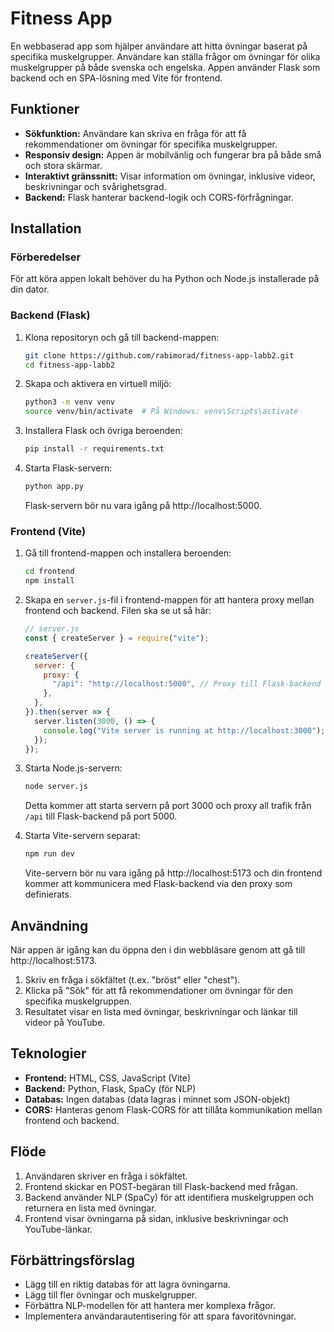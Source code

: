 # Fitness App

En webbaserad app som hjälper användare att hitta övningar baserat på specifika muskelgrupper. Användare kan ställa frågor om övningar för olika muskelgrupper på både svenska och engelska. Appen använder Flask som backend och en SPA-lösning med Vite för frontend.

## Funktioner

- **Sökfunktion:** Användare kan skriva en fråga för att få rekommendationer om övningar för specifika muskelgrupper.
- **Responsiv design:** Appen är mobilvänlig och fungerar bra på både små och stora skärmar.
- **Interaktivt gränssnitt:** Visar information om övningar, inklusive videor, beskrivningar och svårighetsgrad.
- **Backend:** Flask hanterar backend-logik och CORS-förfrågningar.

## Installation

### Förberedelser

För att köra appen lokalt behöver du ha Python och Node.js installerade på din dator.

### Backend (Flask)

1. Klona repositoryn och gå till backend-mappen:
   ```bash
   git clone https://github.com/rabimorad/fitness-app-labb2.git
   cd fitness-app-labb2
   ```

2. Skapa och aktivera en virtuell miljö:
   ```bash
   python3 -m venv venv
   source venv/bin/activate  # På Windows: venv\Scripts\activate
   ```

3. Installera Flask och övriga beroenden:
   ```bash
   pip install -r requirements.txt
   ```

4. Starta Flask-servern:
   ```bash
   python app.py
   ```
   Flask-servern bör nu vara igång på http://localhost:5000.

### Frontend (Vite)

1. Gå till frontend-mappen och installera beroenden:
   ```bash
   cd frontend
   npm install
   ```

2. Skapa en `server.js`-fil i frontend-mappen för att hantera proxy mellan frontend och backend. Filen ska se ut så här:

   ```js
   // server.js
   const { createServer } = require("vite");

   createServer({
     server: {
       proxy: {
         "/api": "http://localhost:5000", // Proxy till Flask-backend
       },
     },
   }).then(server => {
     server.listen(3000, () => {
       console.log("Vite server is running at http://localhost:3000");
     });
   });
   ```

3. Starta Node.js-servern:
   ```bash
   node server.js
   ```

   Detta kommer att starta servern på port 3000 och proxy all trafik från `/api` till Flask-backend på port 5000.

4. Starta Vite-servern separat:
   ```bash
   npm run dev
   ```

   Vite-servern bör nu vara igång på http://localhost:5173 och din frontend kommer att kommunicera med Flask-backend via den proxy som definierats.

## Användning

När appen är igång kan du öppna den i din webbläsare genom att gå till http://localhost:5173.

1. Skriv en fråga i sökfältet (t.ex. "bröst" eller "chest").
2. Klicka på "Sök" för att få rekommendationer om övningar för den specifika muskelgruppen.
3. Resultatet visar en lista med övningar, beskrivningar och länkar till videor på YouTube.

## Teknologier

- **Frontend:** HTML, CSS, JavaScript (Vite)
- **Backend:** Python, Flask, SpaCy (för NLP)
- **Databas:** Ingen databas (data lagras i minnet som JSON-objekt)
- **CORS:** Hanteras genom Flask-CORS för att tillåta kommunikation mellan frontend och backend.

## Flöde

1. Användaren skriver en fråga i sökfältet.
2. Frontend skickar en POST-begäran till Flask-backend med frågan.
3. Backend använder NLP (SpaCy) för att identifiera muskelgruppen och returnera en lista med övningar.
4. Frontend visar övningarna på sidan, inklusive beskrivningar och YouTube-länkar.

## Förbättringsförslag

- Lägg till en riktig databas för att lagra övningarna.
- Lägg till fler övningar och muskelgrupper.
- Förbättra NLP-modellen för att hantera mer komplexa frågor.
- Implementera användarautentisering för att spara favoritövningar.

